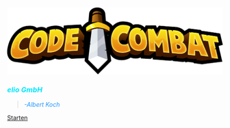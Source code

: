 ![Alt text](CodeCombat-Logo.png)
### <span style="color: #00E6FD">***elio GmbH***




><span style="color: #2498FF ">*-Albert Koch*


[Starten](#code⚔%ef%b8%8fcombat)


